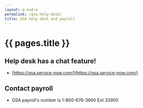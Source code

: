 ```yaml
---
layout: q-and-a
permalink: /gsa-help-desk/
title: GSA help desk and payroll
---
```

# {{ pages.title }}

## Help desk has a chat feature!
* [https://gsa.service-now.com/](https://gsa.service-now.com/)

## Contact payroll
* GSA payroll's number is 1-800-676-3690 Ext 33900
